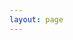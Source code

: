 ```yaml
---
layout: page
---
```


<script setup>
import {
  VPTeamPage,
  VPTeamPageTitle,
  VPTeamMembers,
   VPTeamPageSection
} from 'vitepress/theme'




const coreMembers = [
  {
    avatar: '/assets/team/潘超越.png',
    name: '潘超越',
    title: 'Tech Lead Architect',
    desc: '认知是我们的一生之敌',
    links: [
    //   { icon: 'github', link: 'https://github.com/yyx990803' },
    ]
  },
  {
    avatar: '/assets/team/赵建昌.png',
    name: '赵建昌',
    title: 'Tech Lead',
    desc: '知行合一，方能成就',
    links: [
    //   { icon: 'github', link: 'https://github.com/yyx990803' },
    ]
  },
  {
    avatar: '/assets/team/郝伟伟.png',
    name: '郝伟伟',
    title: 'PM',
    desc: '凡事换位思考，人生就会瞬间豁然开朗'
  },
  {
    avatar: '/assets/team/何光明.png',
    name: '何光明',
    title: 'Developers',
    desc: '相信自己，并了解你自己',
  },

  {
    avatar: '/assets/team/马钧.png',
    name: '马钧',
    title: 'Developers',
    desc: '正义绝不妥协！',
    links: [
    //   { icon: 'github', link: 'https://github.com/yyx990803' },
    ]
  },
  {
    avatar: '/assets/team/肖斌.png',
    name: '肖斌',
    title: 'Developers',
    desc: '只要思想不滑坡，办法总比困难多',
    links: [
    //   { icon: 'github', link: 'https://github.com/yyx990803' },
    ]
  },
  {
    avatar: '/assets/team/常海.png',
    name: '常海',
    title: 'Developers',
    desc: '',
    links: [
    //   { icon: 'github', link: 'https://github.com/yyx990803' },
    ]
  },
  {
    avatar: '/assets/team/张杰.png',
    name: '张杰',
    title: 'Developers',
    desc: '快乐是旅程，而非终点',
    links: [
    //   { icon: 'github', link: 'https://github.com/yyx990803' },
    ]
  },
  {
    avatar: '/assets/team/权雷雷.png',
    name: '权雷雷',
    title: 'Developers',
    desc:'纵有疾风起，人生不言弃',
    links: [
    //   { icon: 'github', link: 'https://github.com/yyx990803' },
    ]
  },
  {
    avatar: '/assets/team/李杨.png',
    name: '李杨',
    title: 'Developers',
    desc: '用代码改变世界，用科技引领未来',
    links: [
    //   { icon: 'github', link: 'https://github.com/yyx990803' },
    ]
  },
  {
    avatar: '/assets/team/王云一.png',
    name: '王云一',
    title: 'Developers',
    desc: '心脏是最强大的肌肉',
    links: [
    //   { icon: 'github', link: 'https://github.com/yyx990803' },
    ]
  },
  {
    avatar: '/assets/team/罗栋楠.png',
    name: '罗栋楠',
    title: 'Developers',
    desc: '遇事不要慌，太阳明早会照常升起',
    links: [
    //   { icon: 'github', link: 'https://github.com/yyx990803' },
    ]
  },
  {
    avatar: '/assets/team/李建超.png',
    name: '李建超',
    title: 'Developers',
    desc: '不为小事烦恼，宽容待人才是明智之举',
    links: [
    //   { icon: 'github', link: 'https://github.com/yyx990803' },
    ]
  },
  {
    avatar: '/assets/team/邓源鹤.png',
    name: '邓源鹤',
    title: 'Developers',
    desc: '不去羡慕别人的成功，只专注当下的努力，用奋斗拼搏出一个未来',
  },
  {
    avatar: '/assets/team/许志成.png',
    name: '许志成',
    title: 'Developers',
    desc: '乐观的人永葆青春，悲观的人虽生犹死',
  },
]


const partners = [
  {
    avatar: '/assets/team/王宇坤.png',
    name: '王宇坤',
    title: 'Technical Supervisor',
    desc: '智慧源于勤奋，未来属于创新',
  },
  {
    avatar: '/assets/team/陈超.png',
    name: '陈超',
    title: 'Developers',
    desc:'知足常乐',
  },
  {
    avatar: '/assets/team/宋凯.png',
    name: '宋凯',
    title: 'Developers',
    desc:'脚踏实地,不负韶华',
  },
  {
    avatar: '/assets/team/周湛.png',
    name: '周湛', 
    title: 'Developers',
    desc:'精诚所至，金石为开',
  },
  {
    avatar: '/assets/team/兰杨岩.png',
    name: '兰杨岩',
    title: 'Developers',
    desc: '勇敢的人先享受世界！',
  },
  {
    avatar: '/assets/team/苏杰.png',
    name: '苏杰',
    title: 'Developers',
    desc: '只有高手才能活下来！',
  },
]


</script>

<VPTeamPage>
  <VPTeamPageTitle>
    <template #title>我们的后端</template>
    <template #lead>核心成员</template>
  </VPTeamPageTitle>
  <VPTeamMembers size="medium" :members="coreMembers" />
  <VPTeamPageSection>
    <template #title>特别感谢</template>
    <template #lead>协同伙伴</template>
    <template #members>
      <VPTeamMembers size="small" :members="partners" />
    </template>
  </VPTeamPageSection>
</VPTeamPage>
